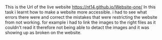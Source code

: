 This is the Url of the live website https://nt14.github.io/Website-one/
In this task i learnt how to make a website more accessible. i had to see what errors there were and correct the mistakes that were restricting the website from not working. for example i had to link the images to the right files as it couldn't read it therefore not being able to detact the images and it was showing up as broken on the website.

